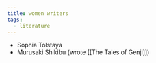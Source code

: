 ```yaml
---
title: women writers
tags:
  - literature
---
```

- Sophia Tolstaya
- Murusaki Shikibu (wrote [[The Tales of Genji]])
